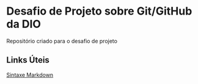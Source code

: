 # Desafio de Projeto sobre Git/GitHub da DIO
Repositório criado para o desafio de projeto

## Links Úteis
[Sintaxe Markdown](https://www.markdownguide.org/basic-syntax/)
